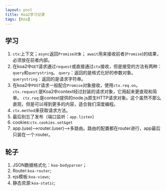```yaml
---
layout: post
title: Koa2学习记录
tags: [Koa]
---
```

## 学习 ##
1. `ctx`:上下文；`async`返回`Promise对象`； `await`用来接收前者(`Promise`)的结果，必须放在前者内部。
2.  在koa2中`GET`请求通过`request`或直接通过`ctx`接收，但是接受的方法有两种：`query`和`querystring`。
`query`：返回的是格式化好的参数对象。
`querystring`：返回的是请求字符串。
3.  在koa2中`POST`请求一般配合`Promise`对象接收，使用`ctx.req.on`。
`ctx.request`:是Koa2中context经过封装的请求对象，它用起来更直观和简单。
`ctx.req`:是context提供的node.js原生HTTP请求对象。这个虽然不那么直观，但是可以得到更多的内容，适合我们深度编程。
4.  `ctx.method`来获取请求方法。
5.  最后别忘了发布（端口监听：`app.listen`）
6.  cookies:`ctx.cookies.set&get`
7.  app.(use)——>router.(user)——>多路由。路由的配置都在router进行，app最后只装在一个:router。


## 轮子 ##
1. JSON数据格式化：`koa-bodyparser`；
2. Router:`koa-router`;
3. ejs模板:`koa-views`;
4. 静态资源:`koa-static`;
